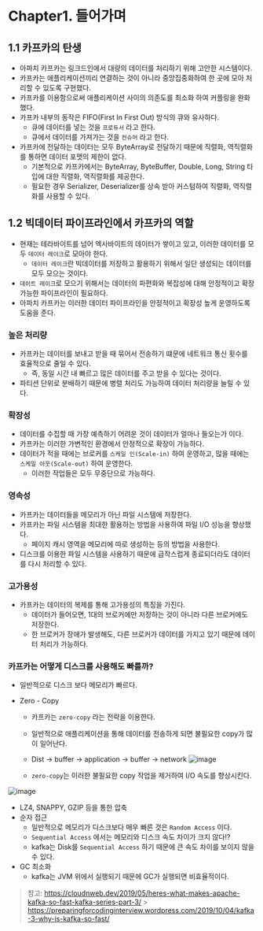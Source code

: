 # Chapter1. 들어가며

## 1.1 카프카의 탄생

- 아파치 카프카는 링크드인에서 대량의 데이터를 처리하기 위해 고안한 시스템이다.
- 카프카는 애플리케이션끼리 연결하는 것이 아니라 중앙집중화하여 한 곳에 모아 처리할 수 있도록 구현했다.
- 카프카를 이용함으로써 애플리케이션 사이의 의존도를 최소화 하여 커플링을 완화했다.
- 카프카 내부의 동작은 FIFO(First In First Out) 방식의 큐와 유사하다.
  - 큐에 데이터를 넣는 것을 `프로듀서` 라고 한다.
  - 큐에서 데이터를 가져가는 것을 `컨슈머` 라고 한다.
- 카프카에 전달하는 데이터는 모두 ByteArray로 전달하기 때문에 직렬화, 역직렬화를 통하면 데이터 포맷의 제한이 없다.
  - 기본적으로 카프카에서는 ByteArray, ByteBuffer, Double, Long, String 타입에 대한 직렬화, 역직렬화를 제공한다.
  - 필요한 경우 Serializer<T>, Deserializer<T>를 상속 받아 커스텀하여 직렬화, 역직렬화를 사용할 수 있다.

## 1.2 빅데이터 파이프라인에서 카프카의 역할

- 현재는 테라바이트를 넘어 엑사바이트의 데이터가 쌓이고 있고, 이러한 데이터를 모두 `데이터 레이크`로 모아야 한다.
  - `데이터 레이크`란 빅데이터를 저장하고 활용하기 위해서 일단 생성되는 데이터를 모두 모으는 것이다.
- `데이트 레이크`로 모으기 위해서는 데이터의 파편화와 복잡성에 대해 안정적이고 확장 가능한 파이프라인이 필요하다.
- 아파치 카프카는 이러한 데이터 파이프라인을 안정적이고 확장성 높게 운영하도록 도움을 준다.

### 높은 처리량

- 카프카는 데이터를 보내고 받을 때 묶어서 전송하기 떄문에 네트워크 통신 횟수를 효율적으로 줄일 수 있다.
  - 즉, 동일 시간 내 빠르고 많은 데이터를 주고 받을 수 있다는 것이다.
- 파티션 단위로 분배하기 때문에 병렬 처리도 가능하여 데이터 처리량을 늘릴 수 있다.

### 확장성

- 데이터를 수집할 때 가장 예측하기 어려운 것이 데이터가 얼마나 들오는가 이다.
- 카프카는 이러한 가변적인 환경에서 안정적으로 확장이 가능하다.
- 데이터가 적을 때에는 브로커를 `스케일 인(Scale-in)` 하여 운영하고, 많을 때에는 `스케일 아웃(Scale-out)` 하여 운영한다.
  - 이러한 작업들은 모두 무중단으로 가능하다.

### 영속성

- 카프카는 데이터들을 메모리가 아닌 파일 시스템에 저장한다.
- 카프카는 파일 시스템을 최대한 활용하는 방법을 사용하여 파일 I/O 성능을 향상했다.
  - 페이지 캐시 영역을 메모리에 따로 생성하는 등의 방법을 사용한다.
- 디스크를 이용한 파일 시스템을 사용하기 때문에 급작스럽게 종료되더라도 데이터를 다시 처리할 수 있다.

### 고가용성

- 카프카는 데이터의 복제를 통해 고가용성의 특징을 가진다.
  - 데이터가 들어오면, 1대의 브로커에만 저장하는 것이 아니라 다른 브로커에도 저장한다.
  - 한 브로커가 장애가 발생해도, 다른 브로커가 데이터를 가지고 있기 때문에 데이터 처리가 가능하다.

### 카프카는 어떻게 디스크를 사용해도 빠를까?

- 일반적으로 디스크 보다 메모리가 빠르다.
- Zero - Copy

  - 카프카는 `zero-copy` 라는 전략을 이용한다.
  - 일반적으로 애플리케이션을 통해 데이터를 전송하게 되면 불필요한 copy가 많이 일어난다.
  - Dist -> buffer -> application -> buffer -> network
    ![image](https://user-images.githubusercontent.com/29697310/165935481-20d92e17-d32f-499c-b75f-bf39db0a9936.png)

  - `zero-copy`는 이러한 불필요한 copy 작업을 제거하여 I/O 속도를 향상시킨다.

![image](https://user-images.githubusercontent.com/29697310/165935529-173c6ac8-f802-4364-a7b6-deda20dead2b.png)

- LZ4, SNAPPY, GZIP 등을 통한 압축
- 순자 접근
  - 일반적으로 메모리가 디스크보다 매우 빠른 것은 `Random Access` 이다.
  - `Sequential Access` 에서는 메모리와 디스크 속도 차이가 크지 않다!?
  - kafka는 Disk를 `Sequential Access` 하기 때문에 큰 속도 차이를 보이지 않을 수 있다.
- GC 최소화
  - kafka는 JVM 위에서 실행되기 때문에 GC가 실행되면 비효율적이다.

> 참고: https://cloudnweb.dev/2019/05/heres-what-makes-apache-kafka-so-fast-kafka-series-part-3/ > https://preparingforcodinginterview.wordpress.com/2019/10/04/kafka-3-why-is-kafka-so-fast/
